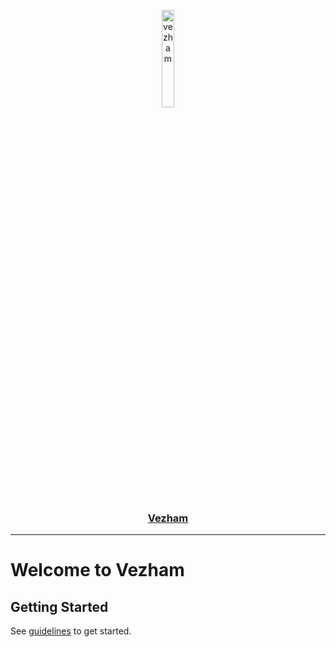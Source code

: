 <p align="center">
  <a href="https://vezham.com" target="_blank" rel="noreferrer">
      <picture>
        <source media="(prefers-color-scheme: dark)" srcset="https://static.cdn.vezham.com/images/logo-white.png">
        <img src="https://static.cdn.vezham.com/images/logo-black.png" width="20%" alt="vezham">
      </picture>
      <h3 align="center">Vezham</h3>
  </a>
</p>
<hr>

# Welcome to Vezham

## Getting Started

See [guidelines](https://storybook.vezham.com/?path=/docs/guidelines-get-started--overview) to get started.

<!-- ## Community & Support -->